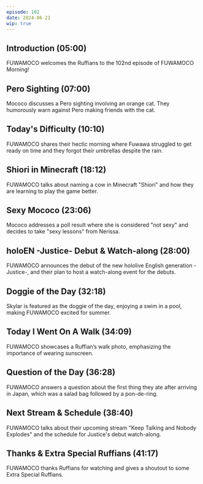 ```yaml
---
episode: 102
date: 2024-06-21
wip: true
---
```


## Introduction (05:00)

FUWAMOCO welcomes the Ruffians to the 102nd episode of FUWAMOCO Morning!

## Pero Sighting (07:00)

Mococo discusses a Pero sighting involving an orange cat. They humorously warn against Pero making friends with the cat.

## Today's Difficulty (10:10)

FUWAMOCO shares their hectic morning where Fuwawa struggled to get ready on time and they forgot their umbrellas despite the rain.

## Shiori in Minecraft (18:12)

FUWAMOCO talks about naming a cow in Minecraft "Shiori" and how they are learning to play the game better.

## Sexy Mococo (23:06)

Mococo addresses a poll result where she is considered "not sexy" and decides to take "sexy lessons" from Nerissa.

## holoEN -Justice- Debut & Watch-along (28:00)

FUWAMOCO announces the debut of the new hololive English generation -Justice-, and their plan to host a watch-along event for the debuts.

## Doggie of the Day (32:18)

Skylar is featured as the doggie of the day, enjoying a swim in a pool, making FUWAMOCO excited for summer.

## Today I Went On A Walk (34:09)

FUWAMOCO showcases a Ruffian’s walk photo, emphasizing the importance of wearing sunscreen.

## Question of the Day (36:28)

FUWAMOCO answers a question about the first thing they ate after arriving in Japan, which was a salad bag followed by a pon-de-ring.

## Next Stream & Schedule (38:40)

FUWAMOCO talks about their upcoming stream "Keep Talking and Nobody Explodes" and the schedule for Justice's debut watch-along.

## Thanks & Extra Special Ruffians (41:17)

FUWAMOCO thanks Ruffians for watching and gives a shoutout to some Extra Special Ruffians.
